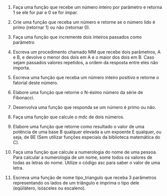 
01.  Faça uma função que recebe um número inteiro por parâmetro e retorna 1  se ele for par e 0 se for ímpar.

02.  Crie uma função que receba um número e retorne se o número lido é primo (retornar 1) ou não (retornar 0).

03. Faça uma função que incremente dois inteiros passados como parâmetro

04. Escreva um procedimento chamado MM que recebe dois parâmetros, A e B, e devolve o menor dos dois em A e o maior dos dois em B. Caso sejam passados valores repetidos, a ordem da resposta entre eles não importa.

05. Escreva uma função que receba um número inteiro positivo e retorne o fatorial deste número.

06. Elabore uma função que retorne o N-ésimo número da série de Fibonacci.

07. Desenvolva uma função que responda se um número é primo ou não.

08. Faça uma função que calcule o mdc de dois números.

11. Elabore uma função que retorne como resultado o valor de uma potência de uma base B qualquer elevada a um expoente E qualquer, ou seja, de BE (Sem utilizar funções especiais da biblioteca matemática do C).

12. Faça uma função que calcule a numerologia do nome de uma pessoa. Para calcular a numerologia de um nome, some todos os valores de todas as letras do nome. Utilize o código asc para saber o valor de uma letra.

13. Escreva  uma  função  de  nome  tipo_triangulo  que  receba  3  parâmetros  representando  os lados de um triângulo e imprima o tipo dele (eqüilátero, isósceles ou escaleno).
